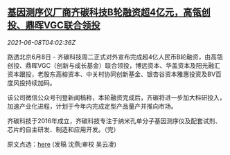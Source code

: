 <!--1623126663000-->
[基因测序仪厂商齐碳科技B轮融资超4亿元，高瓴创投、鼎晖VGC联合领投](https://cn.reuters.com/article/qitan-tech-financing-gl-ventures-0608-idCNKCS2DK09Y)
------

<div><i>2021-06-08T04:02:36Z</i></div><p>路透北京6月8日 - 齐碳科技周二正式对外宣布完成超4亿人民币B轮融资，由高瓴创投、鼎晖VGC（创新与成长基金）联合领投，博远资本、华盖资本及阳光融汇资本跟投，老股东高榕资本、中关村协同创新基金、银杏谷资本雅惠投资及BV百度风投持续加码。</p><p>该公司微信公众号刊登新闻稿称，本轮融资完成后，齐碳将进一步加大科研投入，加速产业化进程，计划于今年内完成定型产品量产并推向市场。</p><p>齐碳科技于2016年成立，齐碳科技专注于纳米孔单分子基因测序仪及配套试剂、芯片的自主研发、制造和应用开发。（完）</p><p>原文点选：<a href="https://mp.weixin.qq.com/s/kUogqqCJ8KtwR5nhanmjlg">here</a> (发稿 沈燕;审校 吴云凌)</p>
